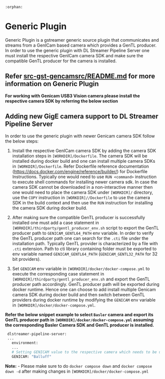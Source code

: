 ```{eval-rst}
:orphan:
```
# Generic Plugin

Generic Plugin is a gstreamer generic source plugin that communicates and streams from a GenICam based camera which provides a GenTL producer. In order to use
the generic plugin with DL Streamer Pipeline Server one must install the respective GenICam camera SDK and make sure the compatible GenTL producer for the camera is installed.

**Refer [src-gst-gencamsrc/README.md](../src-gst-gencamsrc/README.md) for more information on Generic Plugin**
 ----

**For working with Genicam USB3 Vision camera please install the respective camera SDK by referring the below section**

## Adding new GigE camera support to DL Streamer Pipeline Server

In order to use the generic plugin with newer Genicam camera SDK follow the below steps:

1. Install the respective GenICam camera SDK by adding the camera SDK installation steps in `[WORKDIR]/Dockerfile`. The camera SDK will be installed during docker build and one can install multiple camera SDKs in `[WORKDIR]/Dockerfile`. Refer Dockerfile reference documentation (<https://docs.docker.com/engine/reference/builder/>) for Dockerfile Instructions. Typically one would need to use `RUN <command>` instruction to execute shell commands for installing newer camera sdk. In case the camera SDK cannot be downloaded in a non-interactive manner then one would need to place the camera SDK under `[WORKDIR]/` directory, use the `COPY` instruction in `[WORKDIR]//Dockerfile` to use the camera SDK in the build context and then use the `RUN` instruction for installing the camera SDK during docker build.

2. After making sure the compatible GenTL producer is successfully installed one must add a case statement in `[WORKDIR]/thirdparty/gentl_producer_env.sh` script to export the GenTL producer path to `GENICAM_GENTL64_PATH` env variable. In order to verify the GenTL producer path one can search for the `.cti` file under the installation path. Typically GenTL provider is characterized by a file with `.cti` extension. Path to cti library containing folder must be exported to env variable named `GENICAM_GENTL64_PATH` (`GENICAM_GENTL32_PATH` for 32 bit providers).

3. Set `GENICAM` env variable in `[WORKDIR]/docker/docker-compose.yml` to execute the corresponding case statement in `[WORKDIR]/thirdparty/gentl_producer_env.sh` and export the GenTL producer path accordingly. GenTL producer path will be exported during docker runtime. Hence one can choose to add install multiple Genicam camera SDK during docker build and then switch between GenTL providers during docker runtime by modifying the `GENICAM` env variable in `[WORKDIR]/docker/docker-compose.yml`.

**Refer the below snippet example to select `Basler` camera and export its GenTL producer path in `[WORKDIR]/docker/docker-compose.yml` assuming the corresponding Basler Camera SDK and GenTL producer is installed.**

```bash
 dlstreamer-pipeline-server:
 ...
   environment:
   ...
   # Setting GENICAM value to the respective camera which needs to be used
   GENICAM: "Balluff"
```

**Note:** - Please make sure to do `docker compose down` and `docker compose down -d` after making changes in `[WORKDIR]/docker/docker-compose.yml`
